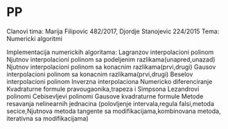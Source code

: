 # PP
Clanovi tima: Marija Filipovic 482/2017, Djordje Stanojevic 224/2015
Tema: Numericki algoritmi

Implementacija numerickih algoritama:
  Lagranzov interpolacioni polinom
  Njutnov interpolacioni polinom sa podeljenim razlikama(unapred,unazad)
  Njutnov interpolacioni polinom sa konacnim razlikama(prvi,drugi)
  Gausov interpolacioni polinom sa konacnim razlikama(prvi,drugi)
  Beselov interpolacioni polinom
  Inverzna interpolaciona 
  Numericko diferenciranje
  Kvadraturne formule pravougaonika,trapeza i Simpsona
  Lezandrovi polinomi
  Cebisevljevi polinomi
  Gausove kvadraturne formule
  Metode resavanja nelinearnih jednacina (polovljenje intervala,regula falsi,metoda secice,Njutnova metoda tangente sa      modifikacijama,kombinovana metoda, iterativna sa modifikacijama)
